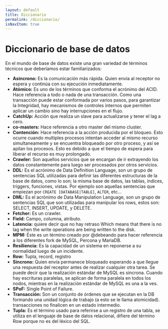 ```yaml
---
layout: default
title: Diccionario
permalink: /diccionario/
isNavItem: true
---
```


# Diccionario de base de datos

En el mundo de base de datos existe una gran variedad de términos técnicos que deberíamos estar familiarizados:

- **Asincrono:** Es la comunicación más rápida. Quien envía al receptor no espera y continúa con su ejecución inmediatamente.
- **Atómico:** Es uno de los términos que conforma el acrónimo del ACID. Hace referencia a todo o nada de una transacción. Como una transacción puede estar conformada por varios pasos, para garantizar la Integridad, hay mecanismos de controles internos que permiten aplicar un cambio sino hay interrupciones en el flujo.
- **CatchUp:** Acción que realiza un slave para actualizarse y tener el lag a cero.
- **co-masters:** Hace referencia a otro master del mismo cluster.
- **Contención:** Hace referencia a la acción producida por el bloqueo. Esto ocurre cuando multiples procesos intentan acceder al mismo recurso simultaneamente y se encuentra bloqueado por otro proceso, y así se apilan los procesos. Esto es debido a que el tiempo de espera para liberar el recurso es muy prolongado.
- **Crawler:** Son aquellos servicios que se encargan de ir extrayendo los datos constantemente para luego ser procesados por otros servicios.
- **DDL:** Es el acrónimo de Data Definition Language, son un grupo de sentencias SQL utilizadas para definir las diferentes estructuras de la base de datos, como lo son; la misma base de datos, las tablas, índices, triggers, funciones, vistas. Por ejemplo son aquellas sentencias que empiezan por `CREATE [DATABASE|TABLE]`, `ALTER`, etc...
- **DML:** Es el acrónimo de Data Manipulation Language, son un grupo de sentencias SQL que son utilizadas para manipular los rows, estos son: SELECT, INSERT, UPDATE, y DELETE.
- **Fetcher:** Es un crawler.
- **Field:** Campo, columna, atributo.
- **Latencia:** quiere decir que no hay retraso Which means that there is no lag when the write operations are being written to the disk.
- **MPM:** Éste es un término creado por @debeando para hacer referencia a los diferentes fork de MySQL, Percona y MariaDB.
- **Resiliencia:** Es la capacidad de un sistema en reponerse a su normalidad luego de un incidente.
- **Row:** Tupla, record, registro
- **Sincrono:** Quien envía permanece bloqueado esperando a que llegue una respuesta del receptor antes de realizar cualquier otra tarea. Se puede decir que la realización estándar de MySQL es síncrona. Cuando hay escrituras paralelas, se aplican de forma paralela en todos los nodos, mientras en la realización estándar de MySQL es una a la ves.
- **SPoF:** Single Point of Failure.
- **Transacción:** Son un conjunto de órdenes que se ejecutan en la DB formando una unidad lógica de trabajo (a esto se le llama atomicidad). transacciones no finalicen en un estado intermedio.
- **Tupla:** Es el término usado para referirse a un registro de una tabla, se utiliza en el lenguaje de base de datos relacional, difiere del término Row porque no es del léxico del SQL.
